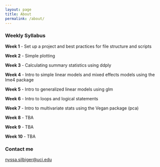 ```yaml
---
layout: page
title: About
permalink: /about/
---
```


### Weekly Syllabus

**Week 1** - Set up a project and best practices for file structure and scripts

**Week 2** - Simple plotting

**Week 3** - Calculating summary statistics using ddply

**Week 4** - Intro to simple linear models and mixed effects models using the lme4 package

**Week 5** - Intro to generalized linear models using glm

**Week 6** - Intro to loops and logical statements 

**Week 7** - Intro to multivariate stats using the Vegan package (pca)

**Week 8** - TBA

**Week 9** - TBA

**Week 10** - TBA


### Contact me

[nyssa.silbiger@uci.edu](mailto:nyssa.silbiger@uci.edu)
